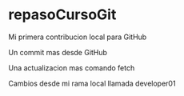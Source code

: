 # repasoCursoGit

Mi primera contribucion local para GitHub

Un commit mas desde GitHub

Una actualizacion mas comando fetch

Cambios desde mi rama local llamada developer01